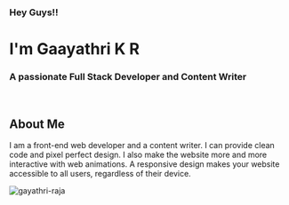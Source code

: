 <h3 align="left"> Hey Guys!! </h3>
<h1 align="left"> I'm Gaayathri K R</h1>
<h3 align="left">A passionate Full Stack Developer and Content Writer</h3>
<br>
<h2>About Me</h2>
  <p>I am a front-end web developer and a content writer. I can provide clean code and pixel perfect design. I also make the website more and more interactive with web animations. A responsive design makes your website accessible to all users, regardless of their device.</p>




<p><img align="center" src="https://github-readme-streak-stats.herokuapp.com/?user=gayathri-raja&" alt="gayathri-raja"/></p>


